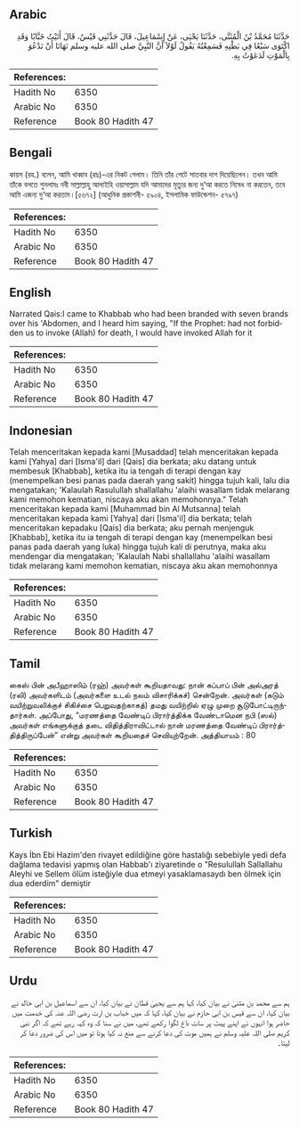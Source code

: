 ## Arabic


<div dir="rtl" lang="ar" style={{fontSize:'larger',backgroundColor:'#f8f9fa',padding:20}}>
حَدَّثَنَا مُحَمَّدُ بْنُ الْمُثَنَّى، حَدَّثَنَا يَحْيَى، عَنْ إِسْمَاعِيلَ، قَالَ حَدَّثَنِي قَيْسٌ، قَالَ أَتَيْتُ خَبَّابًا وَقَدِ اكْتَوَى سَبْعًا فِي بَطْنِهِ فَسَمِعْتُهُ يَقُولُ لَوْلاَ أَنَّ النَّبِيَّ صلى الله عليه وسلم نَهَانَا أَنْ نَدْعُوَ بِالْمَوْتِ لَدَعَوْتُ بِهِ‏.‏
</div>
<div style={{backgroundColor:'#f8f9fa',padding:20, marginBottom: 10}}><table> <thead> <tr> <th>References:</th> <th></th> </tr> </thead> <tbody><tr><td>Hadith No</td><td>6350</td></tr><tr><td>Arabic No</td><td>6350</td></tr><tr><td>Reference</td><td>Book 80 Hadith 47</td></tr></tbody></table></div>

## Bengali


<div dir="ltr" lang="bn" style={{fontSize:'larger',backgroundColor:'#f8f9fa',padding:20}}>
কায়স (রহ.) বলেন, আমি খাব্বাব (রাঃ)-এর নিকট গেলাম। তিনি তাঁর পেটে সাতবার দাগ দিয়েছিলেন। তখন আমি তাঁকে বলতে শুনলামঃ নবী সাল্লাল্লাহু আলাইহি ওয়াসাল্লাম যদি আমাদের মৃত্যুর জন্য দু‘আ করতে নিষেধ না করতেন, তবে আমি এজন্য দু‘আ করতাম।[৫৬৭২] (আধুনিক প্রকাশনী- ৫৯০৪, ইসলামিক ফাউন্ডেশন- ৫৭৯৭)
</div>
<div style={{backgroundColor:'#f8f9fa',padding:20, marginBottom: 10}}><table> <thead> <tr> <th>References:</th> <th></th> </tr> </thead> <tbody><tr><td>Hadith No</td><td>6350</td></tr><tr><td>Arabic No</td><td>6350</td></tr><tr><td>Reference</td><td>Book 80 Hadith 47</td></tr></tbody></table></div>

## English


<div dir="ltr" lang="en" style={{fontSize:'larger',backgroundColor:'#f8f9fa',padding:20}}>
Narrated Qais:I came to Khabbab who had been branded with seven brands over his 'Abdomen, and I heard him saying, "If the Prophet: had not forbidden us to invoke (Allah) for death, I would have invoked Allah for it
</div>
<div style={{backgroundColor:'#f8f9fa',padding:20, marginBottom: 10}}><table> <thead> <tr> <th>References:</th> <th></th> </tr> </thead> <tbody><tr><td>Hadith No</td><td>6350</td></tr><tr><td>Arabic No</td><td>6350</td></tr><tr><td>Reference</td><td>Book 80 Hadith 47</td></tr></tbody></table></div>

## Indonesian


<div dir="ltr" lang="id" style={{fontSize:'larger',backgroundColor:'#f8f9fa',padding:20}}>
Telah menceritakan kepada kami [Musaddad] telah menceritakan kepada kami [Yahya] dari [Isma'il] dari [Qais] dia berkata; aku datang untuk membesuk [Khabbab], ketika itu ia tengah di terapi dengan kay (menempelkan besi panas pada daerah yang sakit) hingga tujuh kali, lalu dia mengatakan; 'Kalaulah Rasulullah shallallahu 'alaihi wasallam tidak melarang kami memohon kematian, niscaya aku akan memohonnya." Telah menceritakan kepada kami [Muhammad bin Al Mutsanna] telah menceritakan kepada kami [Yahya] dari [Isma'il] dia berkata; telah menceritakan kepadaku [Qais] dia berkata; aku pernah menjenguk [Khabbab], ketika itu ia tengah di terapi dengan kay (menempelkan besi panas pada daerah yang luka) hingga tujuh kali di perutnya, maka aku mendengar dia mengatakan; 'Kalaulah Nabi shallallahu 'alaihi wasallam tidak melarang kami memohon kematian, niscaya aku akan memohonnya
</div>
<div style={{backgroundColor:'#f8f9fa',padding:20, marginBottom: 10}}><table> <thead> <tr> <th>References:</th> <th></th> </tr> </thead> <tbody><tr><td>Hadith No</td><td>6350</td></tr><tr><td>Arabic No</td><td>6350</td></tr><tr><td>Reference</td><td>Book 80 Hadith 47</td></tr></tbody></table></div>

## Tamil


<div dir="ltr" lang="ta" style={{fontSize:'larger',backgroundColor:'#f8f9fa',padding:20}}>
கைஸ் பின் அபீஹாஸிம் (ரஹ்) அவர்கள் கூறியதாவது: நான் கப்பாப் பின் அல்அரத் (ரலி) அவர்களிடம் (அவர்களை உடல் நலம் விசாரிக்கச்) சென்றேன். அவர்கள் (கடும் வயிற்றுவலிக்குச் சிகிச்சை பெறுவதற்காகத்) தமது வயிற்றில் ஏழு முறை சூடுபோட்டிருந்தார்கள். அப்போது, “மரணத்தை வேண்டிப் பிரார்த்திக்க வேண்டாமென நபி (ஸல்) அவர்கள் எங்களுக்குத் தடை விதித்திராவிட்டால் நான் மரணத்தை வேண்டிப் பிரார்த்தித்திருப்பேன்” என்று அவர்கள் கூறியதைச் செவியுற்றேன். அத்தியாயம் : 80
</div>
<div style={{backgroundColor:'#f8f9fa',padding:20, marginBottom: 10}}><table> <thead> <tr> <th>References:</th> <th></th> </tr> </thead> <tbody><tr><td>Hadith No</td><td>6350</td></tr><tr><td>Arabic No</td><td>6350</td></tr><tr><td>Reference</td><td>Book 80 Hadith 47</td></tr></tbody></table></div>

## Turkish


<div dir="ltr" lang="tr" style={{fontSize:'larger',backgroundColor:'#f8f9fa',padding:20}}>
Kays İbn Ebi Hazim'den rivayet edildiğine göre hastalığı sebebiyle yedi defa dağlama tedavisi yapmış olan Habbab'ı ziyaretinde o "Resulullah Sallallahu Aleyhi ve Sellem ölüm isteğiyle dua etmeyi yasaklamasaydı ben ölmek için dua ederdim" demiştir
</div>
<div style={{backgroundColor:'#f8f9fa',padding:20, marginBottom: 10}}><table> <thead> <tr> <th>References:</th> <th></th> </tr> </thead> <tbody><tr><td>Hadith No</td><td>6350</td></tr><tr><td>Arabic No</td><td>6350</td></tr><tr><td>Reference</td><td>Book 80 Hadith 47</td></tr></tbody></table></div>

## Urdu


<div dir="rtl" lang="ur" style={{fontSize:'larger',backgroundColor:'#f8f9fa',padding:20}}>
ہم سے محمد بن مثنیٰ نے بیان کیا، کہا ہم سے یحییٰ قطان نے بیان کیا، ان سے اسماعیل بن ابی خالد نے بیان کیا، ان سے قیس بن ابی حازم نے بیان کیا، کہا کہ میں خباب بن ارت رضی اللہ عنہ کی خدمت میں حاضر ہوا انہوں نے اپنے پیٹ پر سات داغ لگوا رکھے تھے، میں نے سنا کہ وہ کہہ رہے تھے کہ اگر نبی کریم صلی اللہ علیہ وسلم نے ہمیں موت کی دعا کرنے سے منع نہ کیا ہوتا تو میں اس کی ضرور دعا کر لیتا۔
</div>
<div style={{backgroundColor:'#f8f9fa',padding:20, marginBottom: 10}}><table> <thead> <tr> <th>References:</th> <th></th> </tr> </thead> <tbody><tr><td>Hadith No</td><td>6350</td></tr><tr><td>Arabic No</td><td>6350</td></tr><tr><td>Reference</td><td>Book 80 Hadith 47</td></tr></tbody></table></div>